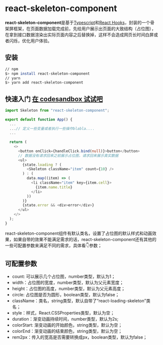 # react-skeleton-component

**react-skeleton-component**是基于[Typescript](https://www.typescriptlang.org)和[React Hooks](https://zh-hans.reactjs.org/docs/hooks-reference.html)，封装的一个骨架屏框架，在页面数据加载完成前，先给用户展示出页面的大致结构（占位图），在拿到接口数据渲染出实际页面内容之后替换掉，这样不会造成网页长时间白屏或者闪烁，优化用户体验。

## 安装

```bash
// npm
$> npm install react-skeleton-component
// yarn
$> yarn add react-skeleton-component
```

## 快速入门 [在 codesandbox 试试吧](https://codesandbox.io/s/rh39pr?file=/src/App.tsx)
```ts
import Skeleton from "react-skeleton-component";
    
export default function App() {
  ...
  ...// 定义一些变量或者执行一些操作blabla....
  ...
  
  return (
    <>
      <button onClick={handleClick.bind(null)}>button</button>
      // 数据没有请求回来之前展示占位图，请求回来展示真实数据
      <ul>
        {state.loading ? (
          <Skeleton className="item" count={10} /> 
        ) : (
          data.map((item) => (
            <li className="item" key={item.cell}>
              {item.name.title}
            </li>
          ))
        )}
        {state.error && <div>error</div>}
      </ul>
    </>
  );
}
```
react-skeleton-component组件有默认类名，设置了占位图的默认样式和动画效果，如果自带的效果不能满足需求的话，react-skeleton-component还有其他的一些可配置参数来满足不同的需求，具体看👇参数；
## 可配置参数
- count: 可以展示几个占位图，number类型，默认为1；
- width：占位图的宽度，number类型，默认为父元素宽度；
- height：占位图的高度，number类型，默认为父元素高度；
- circle: 占位图是否为圆形，boolean类型，默认为false；
- className：类名，string类型，默认自带了“react-loading-skeleton”类名；
- style：样式，React.CSSProperties类型，默认为空；
- duration：渐变动画持续时间，number类型，默认为2s;
- colorStart: 渐变动画的开始颜色，string类型，默认为空；
- colorEnd：渐变动画的结束颜色，string类型，默认为空；
- rem2px：传入的宽高是否需要转换成px，boolean类型，默认为false；


